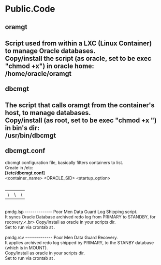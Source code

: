 Public.Code
==============

oramgt
--------------
Script used from within a LXC (Linux Container) to manage Oracle databases.<br>
Copy/install the script (as oracle, set to be exec "chmod +x") in oracle home:<br>
/home/oracle/oramgt<br>
<br>
dbcmgt
--------------
The script that calls oramgt from the container's host, to manage databases.<br>
Copy/install (as root, set to be exec "chmod +x ") in bin's dir:<br>
/usr/bin/dbcmgt<br>
<br>
dbcmgt.conf
--------------
dbcmgt configuration file, basically filters containers to list.<br>
Create in /etc:<br>
**[/etc/dbcmgt.conf]**<br>
\<container_name>    \<ORACLE_SID>    \<startup_option><br>
<br>
<table width=65%>
<tr>
<td>\<container_name></td>
<td>\<ORACLE_SID</td>
<td>\<startup_option></td>
</tr>
</table>


<br>
pmdg.lsp
--------------
Poor Men Data Guard Log Shipping script.<br>
It syncs Oracle Database archived redo log from PRIMARY to STANDBY, for recovery.<.br>
Copy/install as oracle in your scripts dir.<br>
Set to run via crontab at <your_log_switching_rate>.<br>
<br>
pmdg.rcv
--------------
Poor Men Data Guard Recovery.<br>
It applies archived redo log shipped by PRIMARY, to the STANBY database (which is in MOUNT).<br>
Copy/install as oracle in your scripts dir.<br>
Set to run via crontab at <your_log_switching_rate>.<br>


